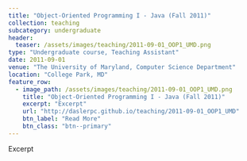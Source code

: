 ```yaml
---
title: "Object-Oriented Programming I - Java (Fall 2011)"
collection: teaching
subcategory: undergraduate
header: 
  teaser: /assets/images/teaching/2011-09-01_OOP1_UMD.png
type: "Undergraduate course, Teaching Assistant"
date: 2011-09-01
venue: "The University of Maryland, Computer Science Department"
location: "College Park, MD"
feature_row: 
  - image_path: /assets/images/teaching/2011-09-01_OOP1_UMD.png
    title: "Object-Oriented Programming I - Java (Fall 2011)"
    excerpt: "Excerpt"
    url: "http://daslerpc.github.io/teaching/2011-09-01_OOP1_UMD"
    btn_label: "Read More"
    btn_class: "btn--primary"
---
```


Excerpt

